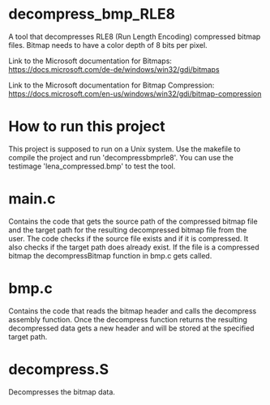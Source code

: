 # decompress_bmp_RLE8
A tool that decompresses RLE8 (Run Length Encoding) compressed bitmap files. Bitmap needs to have a color depth of 8 bits per pixel.

Link to the Microsoft documentation for Bitmaps: https://docs.microsoft.com/de-de/windows/win32/gdi/bitmaps

Link to the Microsoft documentation for Bitmap Compression: https://docs.microsoft.com/en-us/windows/win32/gdi/bitmap-compression

# How to run this project
This project is supposed to run on a Unix system. Use the makefile to compile the project and run 'decompressbmprle8'. You can use the testimage 'lena_compressed.bmp' to test the tool.

# main.c
Contains the code that gets the source path of the compressed bitmap file and the target path for the resulting decompressed bitmap file from the user. The code checks if the source file exists and if it is compressed. It also checks if the target path does already exist. If the file is a compressed bitmap the decompressBitmap function in bmp.c gets called.

# bmp.c
Contains the code that reads the bitmap header and calls the decompress assembly function. Once the decompress function returns the resulting decompressed data gets a new header and will be stored at the specified target path.

# decompress.S
Decompresses the bitmap data.

